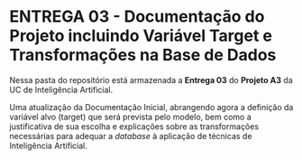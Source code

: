# ENTREGA 03 - Documentação do Projeto incluindo Variável Target e Transformações na Base de Dados 

Nessa pasta do repositório está armazenada a **Entrega 03** do **Projeto A3** da UC de  Inteligência Artificial.

Uma atualização da Documentação Inicial, abrangendo agora a definição da variável alvo (target) que será prevista pelo modelo, bem como a justificativa de sua escolha e explicações sobre as transformações necessárias para adequar a *database* à aplicação de técnicas de Inteligência Artificial.
